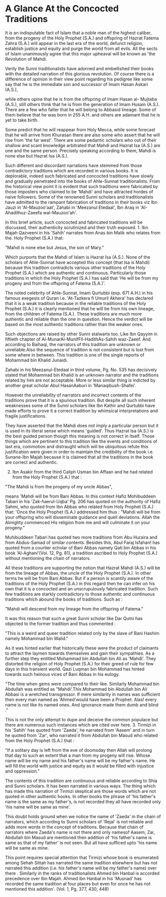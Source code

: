 A Glance At the Concocted Traditions
====================================

It is an indisputable fact of Islam that a noble man of the highest
caliber, from the progeny of the Holy Prophet (S.A.) and offspring of
Hazrat Fatema Zahra (S.A.) will appear in the last era of the world,
defunct religion, establish justice and equity and purge the world from
all evils. All the sects of Islam unanimously agree that this major
upheaval will be known as 'the Revolution of Mahdi.

Verily the Sunni traditionalists have adorned and embellished their
books with the detailed narration of this glorious revolution. Of course
there is a difference of opinion in their view point regarding his
pedigree like some say that he is the immediate son and successor of
Imam Hasan Askari (A.S.),

while others opine that he is from the offspring of Imam Hasan al-
Mujtaba (A.S.), still others think that he is from the generation of
Imam Husain (A.S.). There are a few who falter that he will belong to
Abbasid lineage. Some of them believe that he was born in 255 A.H. and
others are adamant that he is yet to take birth.

Some predict that he will reappear from Holy Mecca, while some forecast
that he will arrive from Khurasan there are also some who assert that he
will rise from 'the far west'. There are some pedantic scholars who out
of their shallow and scant knowledge arbitrated that Mahdi and Hazrat
Isa (A.S.) are one and the same person. Precisely speaking according to
them, Mahdi is none else but Hazrat Isa (A.S.).

Such different and discordant narrations have stemmed from those
contradictory traditions which are recorded in various books. It is
deplorable, indeed such fabricated and concocted traditions have slowly
and gradually penetrated into the books of Ahle-Sunnat traditionalists.
From the historical view point it is evident that such traditions were
fabricated by those imposters who claimed to be 'Mahdi' and have
attracted hordes of naive followers. Some of the renowned Sunni scholars
and traditionalists have admitted to the rampant fabrication of
traditions in their books viz Ibn Jauzi in 'Al-Mauzoo'aat', Zahabi in
'Meezanul Etedaal', Ibn Araq in 'Al-Ahadithuz-Zaeefa wal-Mauzoo'ah'.

In this brief article, such concocted and fabricated traditions will be
discussed, their authenticity scrutinized and their truth exposed. 1.
Ibn Majah Qazveeni in his 'Sahih' narrates from Anas bin Malik who
relates from the. Holy Prophet (S.A.) that:

"Mahdi is none else but Jesus, the son of Mary."

Which purports that the Mahdi of Islam is Hazrat Isa (A.S.). None of
the scholars of Ahle-Sunnat have accepted this concept (that Isa is
Mahdi) because this tradition contradicts various other traditions of
the Holy Prophet (S.A.) which are authentic and continuous. Particularly
those traditions in which the Holy Prophet (S.A.) has said that 'He will
be from my progeny and from the offspring of Fatema (S.A.)'.

The noted celebrity of Ahle-Sunnat, Imam Qurtubbi (exp. 671 A.H.) in
his famous exegesis of Quran i.e. 'At-Tazkera fi Umuril Akhera' has
declared that it is a weak tradition because in the reliable traditions
of the Holy Prophet (S.A.) it is clearly mentioned that he will be from
his own lineage, from the children of Fatema (S.A.). These traditions
are much more authentic and reliable than the one in question. Hence the
verdict will be based on the most authentic traditions rather than the
weaker ones.

Such objections are raised by other Sunni stalwarts too. Like Ibn
Qayyim in fiftieth chapter of Al-MunarAl-MunifFil-HadithAs-Sahih
waz-Zaeef. And according to Baihaqi, the narrators of this tradition are
unknown or unreliable.Also the sequence of tradition is not consistent
but is lost from some where in between. This tradition is one of the
single reports of Mohammad bin Khalid Junaidi.

Zahabi in his Meezanul-Etedaal in third volume, Pg. No. 535 has
decisively stated that Mohammad bin Khalid is an unknown narrator and
the traditions related by him are not acceptable. More or less similar
thing is indicted by another great scholar Abul HasanAaburi in
'Manaqibush-Shafei'.

However the unreliability of narrators and incorrect contents of the
traditions prove that it is a spurious tradition. But despite all such
inherent weaknesses some of the Sunni scholars like Ibn Kathir and
Qurtubbi have made efforts to prove it a correct tradition by whimsical
interpretations and fragile justifications.

They have asserted that the Mahdi does not imply a particular person
but it is used in its literal sense which means 'guided'. Thus Hazrat
Isa (A.S.) is the best guided person though this meaning is not correct
in itself. Those things which are pertinent to this tradition like the
events and conditions of last era, commotion and distraught which will
be ubiquitous refute this justification were given in order to maintain
the credibility of the book i.e. Sunane-Ibn Majah because it is claimed
that all the traditions in the book are correct and authentic.

2. Ibn Asakir from the third Caliph Usman bin Affaan and he had related
from the Holy Prophet (S.A.) that :

"The Mahdi is from the progeny of my uncle Abbas",

means 'Mahdi will be from Bani Abbas. In this context Hafiz Mohibuddeen
Tabari in his 'Zak-haerul-Uqba' Pg. 206 has quoted on the authority of
Hafiz Sahmi, who quoted from Ibn Abbas who related from Holy Prophet
(S.A.) that: 'Once the Holy Prophet (S.A.) addressed him thus : "Mahdi
will be from your offspring who will disseminate guidance and quell
deviations. Allah the Almighty commenced His religion from me and will
culminate it on your progeny."

Muhibuddeen Tabari has quoted two more traditions from Abu Huraira and
from Abdus-Samad of similar contents. Besides this, Abul Faraj Isfahan!
has quoted from a courtier scholar of Bani Abbas namely Qati bin Abbas
in his book 'Al-Aghani'(Vol. 12, Pg. 81), a tradition ascribed to Holy
Prophet (S.A.) without mentioning the chain of narrators.

All these traditions are supporting the notion that Hazrat Mahdi (A.S.)
will be from the lineage of Abbas, the uncle of the Holy Prophet (S.A.).
In other terms he will be from Bani Abbas. But if a person is scantily
aware of the traditions of the Holy Prophet (S.A.) in this regard then
he can infer on his own that it is a concocted and an unscrupulously
fabricated tradition. Such few traditions are starkly contradictory to
those authentic and continuous traditions which abound the books of
traditions. Such as :

"Mahdi will descend from my lineage from the offspring of Fatema."

It was this reason that such a great Sunni scholar like Dar Qutni has
objected to the former tradition and thus commented :

"This is a weird and queer tradition related only by the slave of Bani
Hashim namely Mohammad bin Walid."

As it was hinted earlier that historically these were the product of
claimants to attract the laymen towards themselves and gain their
sympathies. As a further step they entitled Mohammad bin Abdullah bin
Ali as 'Mahdi'. They distorted the religion of Holy Prophet (S.A.) for
their greed of rule for few days in this transient world. Qazi Luqman
bin Mohammad has hinted towards such heinous vices of Bani Abbas in his
eulogy.

"The time when gems were compared to their like. Similarly Mohammad bin
Abdullah was entitled as "Mahdi'.This Mohammad bin Abdullah bin Ali
Abbasi is a wretched transgressor. If mere similarity in names was
sufficient then every man named as 'Ahmed'would have been a Prophet.
Alas! every name is not like its named ones. And ignorance made them
dumb and blind ."

This is not the only attempt to dupe and deceive the common populace
but there are numerous such instances which are cited over here. 3.
Tirmizi in his 'Sahih' has quoted from 'Zaeda', he narrated from 'Aasem'
and in turn he quoted from 'Zar', who narrated it from Abdullah bin
Masud who related from the Holy Prophet (S.A.) that :

"If a solitary day is left from the eve of doomsday then Allah will
prolong that day to such an extent that a man from my progeny will rise.
Whose name will be my name and his father's name will be my father's
name. He will fill the world with justice and equity as it would be
filled with injustice and oppression."


The contents of this tradition are continuous and reliable according to
Shia and Sunni scholars. It has been narrated in various ways. The thing
which has made this narration of Tirmizi skeptical are those words which
are not quoted in other authentic hooks. In other books the phrase of
'his father's name is the same as my father's, is not recorded they all
have recorded only 'his name will be same as mine'.

This doubt holds ground when we notice the name of 'Zaeda' in the chain
of narrators, which according to Sunni scholars of 'Rejal' is not
reliable and adds more words in the concept of traditions. Because that
chain of narrators where Zaeda's name is not there and only namesof
Aasem, Zar, Abdullah bin Masud are mentioned then addition of 'his
father's name is same as that of my father' is not seen. But all have
sufficed upto 'his name will be same as mine.

This point requires special attention that Tirmizi whose book is
enumerated among Sehah Sittah has narrated the same tradition elsewhere
but has not narrated this addition (i.e. his father's name will be my
father's name) over there . Similarly in the ranks of traditionalists
Ahmed bin Hanbal is accorded precedence over Ibn Majah. Ahmed ibn Hanbal
in his 'Musnad' has recorded the same tradition at four places but even
for once he has not mentioned this addition'. (Vol. 1, Pg. 377, 430,
448)


